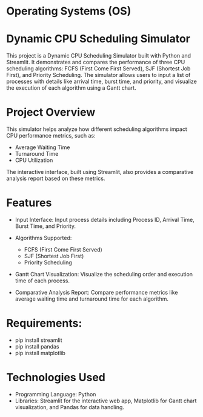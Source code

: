 # Operating Systems (OS)

# Dynamic CPU Scheduling Simulator
This project is a Dynamic CPU Scheduling Simulator built with Python and Streamlit. It demonstrates and compares the performance of three CPU scheduling algorithms: FCFS (First Come First Served), SJF (Shortest Job First), and Priority Scheduling. The simulator allows users to input a list of processes with details like arrival time, burst time, and priority, and visualize the execution of each algorithm using a Gantt chart.


# Project Overview
This simulator helps analyze how different scheduling algorithms impact CPU performance metrics, such as:

   - Average Waiting Time
   - Turnaround Time
   - CPU Utilization

The interactive interface, built using Streamlit, also provides a comparative analysis report based on these metrics.


# Features
* Input Interface: Input process details including Process ID, Arrival Time, Burst Time, and Priority.

* Algorithms Supported:
    - FCFS (First Come First Served)
    - SJF (Shortest Job First)
    - Priority Scheduling

* Gantt Chart Visualization: Visualize the scheduling order and execution time of each process.

* Comparative Analysis Report: Compare performance metrics like average waiting time and turnaround time for each algorithm.


# Requirements:
   - pip install streamlit 
   - pip install pandas
   - pip install matplotlib


# 

# Technologies Used
- Programming Language: Python
- Libraries: Streamlit for the interactive web app, Matplotlib for Gantt chart visualization, and Pandas for data handling.
